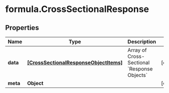 # formula.CrossSectionalResponse

## Properties

Name | Type | Description | Notes
------------ | ------------- | ------------- | -------------
**data** | [**[CrossSectionalResponseObjectItems]**](CrossSectionalResponseObjectItems.md) | Array of Cross-Sectional &#x60;Response Objects&#x60; | [optional] 
**meta** | **Object** |  | [optional] 


